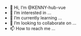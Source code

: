 - 👋 Hi, I’m @KENNY-hub-vue
- 👀 I’m interested in ...
- 🌱 I’m currently learning ...
- 💞️ I’m looking to collaborate on ...
- 📫 How to reach me ...

<!---
KENNY-hub-vue/KENNY-hub-vue is a ✨ special ✨ repository because its `README.md` (this file) appears on your GitHub profile.
You can click the Preview link to take a look at your changes.
--->
